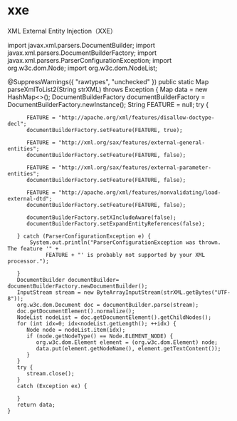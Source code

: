 # xxe
XML External Entity Injection（XXE）

import javax.xml.parsers.DocumentBuilder;
import javax.xml.parsers.DocumentBuilderFactory;
import javax.xml.parsers.ParserConfigurationException; 
import org.w3c.dom.Node;
import org.w3c.dom.NodeList;

   @SuppressWarnings({ "rawtypes", "unchecked" })
    public static Map parseXmlToList2(String strXML) throws Exception {
       Map data = new HashMap<>();
       DocumentBuilderFactory documentBuilderFactory = DocumentBuilderFactory.newInstance();
       String FEATURE = null;
       try {

          FEATURE = "http://apache.org/xml/features/disallow-doctype-decl";
          documentBuilderFactory.setFeature(FEATURE, true);

          FEATURE = "http://xml.org/sax/features/external-general-entities";
          documentBuilderFactory.setFeature(FEATURE, false);

          FEATURE = "http://xml.org/sax/features/external-parameter-entities";
          documentBuilderFactory.setFeature(FEATURE, false);

          FEATURE = "http://apache.org/xml/features/nonvalidating/load-external-dtd";
          documentBuilderFactory.setFeature(FEATURE, false);

          documentBuilderFactory.setXIncludeAware(false);
          documentBuilderFactory.setExpandEntityReferences(false);

       } catch (ParserConfigurationException e) {
    	   System.out.println("ParserConfigurationException was thrown. The feature '" +
                FEATURE + "' is probably not supported by your XML processor.");

       }
       DocumentBuilder documentBuilder= documentBuilderFactory.newDocumentBuilder();
       InputStream stream = new ByteArrayInputStream(strXML.getBytes("UTF-8"));
       org.w3c.dom.Document doc = documentBuilder.parse(stream);
       doc.getDocumentElement().normalize();
       NodeList nodeList = doc.getDocumentElement().getChildNodes();
       for (int idx=0; idx<nodeList.getLength(); ++idx) {
          Node node = nodeList.item(idx);
          if (node.getNodeType() == Node.ELEMENT_NODE) {
             org.w3c.dom.Element element = (org.w3c.dom.Element) node;
             data.put(element.getNodeName(), element.getTextContent());
          }
       }
       try {
          stream.close();
       }
       catch (Exception ex) {

       }
       return data;
    }


